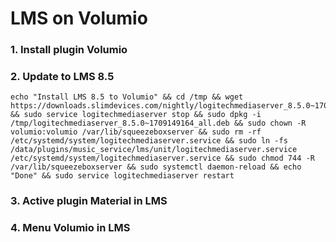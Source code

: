 # LMS on Volumio
### 1. Install plugin Volumio
### 2. Update to LMS 8.5
```
echo "Install LMS 8.5 to Volumio" && cd /tmp && wget https://downloads.slimdevices.com/nightly/logitechmediaserver_8.5.0~1709149164_all.deb && sudo service logitechmediaserver stop && sudo dpkg -i /tmp/logitechmediaserver_8.5.0~1709149164_all.deb && sudo chown -R volumio:volumio /var/lib/squeezeboxserver && sudo rm -rf /etc/systemd/system/logitechmediaserver.service && sudo ln -fs /data/plugins/music_service/lms/unit/logitechmediaserver.service /etc/systemd/system/logitechmediaserver.service && sudo chmod 744 -R /var/lib/squeezeboxserver && sudo systemctl daemon-reload && echo "Done" && sudo service logitechmediaserver restart
```

### 3. Active plugin Material in LMS
### 4. Menu Volumio in LMS

